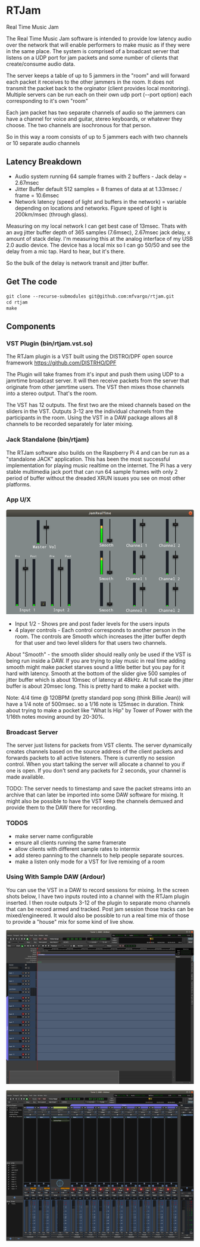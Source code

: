 # RTJam

Real Time Music Jam

The Real Time Music Jam software is intended to provide low latency audio over the network that will enable performers to make music as if they were in the same place. The system is comprised of a broadcast server that listens on a UDP port for jam packets and some number of clients that create/consume audio data.

The server keeps a table of up to 5 jammers in the "room" and will forward each packet it receives to the other jammers in the room.  It does not transmit the packet back to the orginator (client provides local monitoring).  Multiple servers can be run each on their own udp port (--port option) each corresponding to it's own "room"

Each jam packet has two separate channels of audio so the jammers can have a channel for voice and guitar, stereo keyboards, or whatever they choose.  The two channels are isochronous for that person.

So in this way a room consists of up to 5 jammers each with two channels or 10 separate audio channels

## Latency Breakdown


* Audio system running 64 sample frames with 2 buffers - Jack delay = 2.67msec
* Jitter Buffer default 512 samples = 8 frames of data at at 1.33msec / frame = 10.6msec
* Network latency (speed of light and buffers in the network) = variable depending on locations and networks.  Figure speed of light is 200km/msec (through glass).


Measuring on my local network I can get best case of 13msec.  Thats with an avg jitter buffer depth of 365 samples (7.6msec), 2.67msec jack delay, x amount of stack delay.  I'm measuring this at the analog interface of my USB 2.0 audio device.  The device has a local mix so I can go 50/50 and see the delay from a mic tap.  Hard to hear, but it's there.

So the bulk of the delay is network transit and jitter buffer.  


## Get The code
```
git clone --recurse-submodules git@github.com:mfvargo/rtjam.git
cd rtjam
make
```

## Components

### VST Plugin (bin/rtjam.vst.so)
The RTJam plugin is a VST built using the DISTRO/DPF open source framework https://github.com/DISTRHO/DPF 

The Plugin will take frames from it's input and push them using UDP to a jamrtime broadcast server.  It will then receive packets from the server that originate from other jamrtime users.  The VST then mixes those channels into a stereo output.  That's the room.

The VST has 12 outputs.  The first two are the mixed channels based on the sliders in the VST.  Outputs 3-12 are the individual channels from the participants in the room.  Using the VST in a DAW package allows all 8 channels to be recorded separately for later mixing.

### Jack Standalone (bin/rtjam)
The RTJam software also builds on the Raspberry Pi 4 and can be run as a "standalone JACK" application.  This has been the most successful implementation for playing music realtime on the internet.  The Pi has a very stable multimedia jack port that can run 64 sample frames with only 2 period of buffer without the dreaded XRUN issues you see on most other platforms.

### App U/X

![Pi App](Standalone.png)

- Input 1/2 - Shows pre and post fader levels for the users inputs
- 4 player controls - Each control corresponds to another person in the room. The controls are Smooth which increases the jitter buffer depth for that user and two level sliders for that users two channels.

About "Smooth" - the smooth slider should really only be used if the VST is being run inside a DAW.  If you are trying to play music in real time adding smooth might make packet starves sound a little better but you pay for it hard with latency. Smooth at the bottom of the slider give 500 samples of jitter buffer which is about 10msec of latency at 48kHz.  At full scale the jitter buffer is about 20msec long.  This is pretty hard to make a pocket with.

Note: 4/4 time @ 120BPM (pretty standard pop song (think Billie Jean)) will have a 1/4 note of 500msec.  so a 1/16 note is 125msec in duration.  Think about trying to make a pocket like "What Is Hip" by Tower of Power with the 1/16th notes moving around by 20-30%.

### Broadcast Server
The server just listens for packets from VST clients.  The server dynamically creates channels based on the source address of the client packets and forwards packets to all active listeners.  There is currently no session control.  When you start talking the server will allocate a channel to you if one is open.  If you don't send any packets for 2 seconds, your channel is made available.

TODO: The server needs to timestamp and save the packet streams into an archive that can later be imported into some DAW software for mixing.  It might also be possible to have the VST keep the channels demuxed and provide them to the DAW there for recording.

### TODOS
* make server name configurable
* ensure all clients running the same framerate
* allow clients with different sample rates to intermix
* add stereo panning to the channels to help people separate sources.
* make a listen only mode for a VST for live remixing of a room

### Using With Sample DAW (Ardour)

You can use the VST in a DAW to record sessions for mixing.  In the screen shots below, I have two inputs routed into a channel with the RTJam plugin inserted.  I then route outputs 3-12 of the plugin to separate mono channels that can be record armed and tracked.  Post jam session those tracks can be mixed/engineered. It would also be possible to run a real time mix of those to provide a "house" mix for some kind of live show.

![Ardour Editor](ArdourEditor.png)

![Ardour Mixer](ArdourMixer.png)
